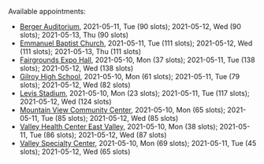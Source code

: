 Available appointments:

* [Berger Auditorium](https://schedulecare.sccgov.org/mychartprd/SignupAndSchedule/EmbeddedSchedule?id=132694&vt=1277&dept=101064003), 2021-05-11, Tue (90 slots); 2021-05-12, Wed (90 slots); 2021-05-13, Thu (90 slots)
* [Emmanuel Baptist Church](https://schedulecare.sccgov.org/mychartprd/SignupAndSchedule/EmbeddedSchedule?id=132871&vt=1277&dept=101064006), 2021-05-11, Tue (111 slots); 2021-05-12, Wed (111 slots); 2021-05-13, Thu (111 slots)
* [Fairgrounds Expo Hall](https://schedulecare.sccgov.org/mychartprd/SignupAndSchedule/EmbeddedSchedule?id=132726&vt=1277&dept=101064002), 2021-05-10, Mon (37 slots); 2021-05-11, Tue (138 slots); 2021-05-12, Wed (138 slots)
* [Gilroy High School](https://schedulecare.sccgov.org/mychartprd/SignupAndSchedule/EmbeddedSchedule?id=132980&vt=1277&dept=101064008), 2021-05-10, Mon (61 slots); 2021-05-11, Tue (79 slots); 2021-05-12, Wed (82 slots)
* [Levis Stadium](https://schedulecare.sccgov.org/mychartprd/SignupAndSchedule/EmbeddedSchedule?id=132723&vt=1277&dept=101064004), 2021-05-10, Mon (23 slots); 2021-05-11, Tue (117 slots); 2021-05-12, Wed (124 slots)
* [Mountain View Community Center](https://schedulecare.sccgov.org/mychartprd/SignupAndSchedule/EmbeddedSchedule?id=132472&vt=1277&dept=101064001), 2021-05-10, Mon (65 slots); 2021-05-11, Tue (85 slots); 2021-05-12, Wed (85 slots)
* [Valley Health Center East Valley](https://schedulecare.sccgov.org/mychartprd/SignupAndSchedule/EmbeddedSchedule?id=132268&vt=1277&dept=101064007), 2021-05-10, Mon (38 slots); 2021-05-11, Tue (86 slots); 2021-05-12, Wed (87 slots)
* [Valley Specialty Center](https://schedulecare.sccgov.org/mychartprd/SignupAndSchedule/EmbeddedSchedule?id=132277&vt=1277&dept=101001072), 2021-05-10, Mon (69 slots); 2021-05-11, Tue (45 slots); 2021-05-12, Wed (65 slots)
